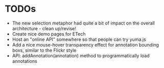 # TODOs

* The new selection metaphor had quite a bit of impact on the overall architecture - clean up/revise!
* Create nice demo pages for ETech
* Host an "online API" somewhere so that people can try yuma.js
* Add a nice mouse-hover transparency effect for annotation bounding boxs, similar to the Flickr style
* API: addAnnotation(annotation) method to programmatically load annotations
